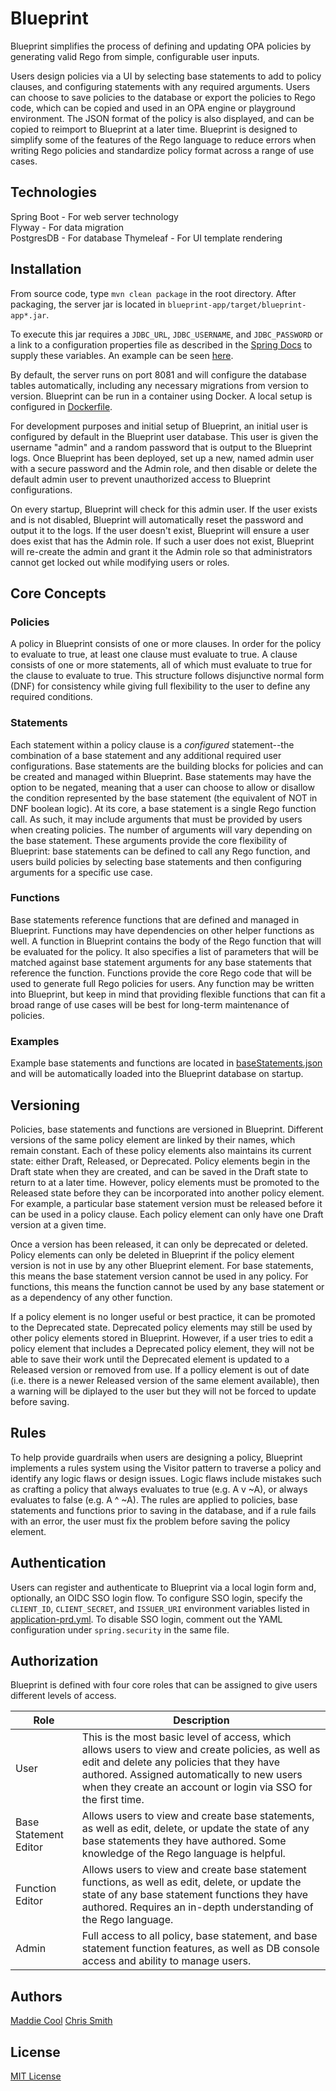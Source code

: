 # Blueprint

Blueprint simplifies the process of defining and updating OPA policies by generating valid Rego from simple, configurable user inputs. 

Users design policies via a UI by selecting base statements to add to policy clauses, and configuring statements with any required arguments. Users can choose to save policies to the database or export the policies to Rego code, which can be copied and used in an OPA engine or playground environment. The JSON format of the policy is also displayed, and can be copied to reimport to Blueprint at a later time. Blueprint is designed to simplify some of the features of the Rego language to reduce errors when writing Rego policies and standardize policy format across a range of use cases.

## Technologies

Spring Boot - For web server technology  
Flyway - For data migration  
PostgresDB - For database
Thymeleaf - For UI template rendering

## Installation

From source code, type `mvn clean package` in the root directory. After packaging, the server jar is located in `blueprint-app/target/blueprint-app*.jar`.

To execute this jar requires a `JDBC_URL`, `JDBC_USERNAME`, and `JDBC_PASSWORD` or a link to a configuration properties file as described in the [Spring Docs](https://docs.spring.io/spring-boot/docs/current/reference/html/spring-boot-features.html#boot-features-external-config) to supply these variables. An example can be seen [here](./blueprint-app/src/main/resources/application-prd.yaml).

By default, the server runs on port 8081 and will configure the database tables automatically, including any necessary migrations from version to version. Blueprint can be run in a container using Docker. A local setup is configured in [Dockerfile](Dockerfile).

For development purposes and initial setup of Blueprint, an initial user is configured by default in the Blueprint user database. This user is given the username "admin" and a random password that is output to the Blueprint logs. Once Blueprint has been deployed, set up a new, named admin user with a secure password and the Admin role, and then disable or delete the default admin user to prevent unauthorized access to Blueprint configurations.

On every startup, Blueprint will check for this admin user. If the user exists and is not disabled, Blueprint will automatically reset the password and output it to the logs. If the user doesn't exist, Blueprint will ensure a user does exist that has the Admin role. If such a user does not exist, Blueprint will re-create the admin and grant it the Admin role so that administrators cannot get locked out while modifying users or roles.

## Core Concepts

### Policies

A policy in Blueprint consists of one or more clauses. In order for the policy to evaluate to true, at least one clause must evaluate to true. A clause consists of one or more statements, all of which must evaluate to true for the clause to evaluate to true. This structure follows disjunctive normal form (DNF) for consistency while giving full flexibility to the user to define any required conditions.

### Statements

Each statement within a policy clause is a *configured* statement--the combination of a base statement and any additional required user configurations. Base statements are the building blocks for policies and can be created and managed within Blueprint. Base statements may have the option to be negated, meaning that a user can choose to allow or disallow the condition represented by the base statement (the equivalent of NOT in DNF boolean logic). At its core, a base statement is a single Rego function call. As such, it may include arguments that must be provided by users when creating policies. The number of arguments will vary depending on the base statement. These arguments provide the core flexibility of Blueprint: base statements can be defined to call any Rego function, and users build policies by selecting base statements and then configuring arguments for a specific use case.

### Functions

Base statements reference functions that are defined and managed in Blueprint. Functions may have dependencies on other helper functions as well. A function in Blueprint contains the body of the Rego function that will be evaluated for the policy. It also specifies a list of parameters that will be matched against base statement arguments for any base statements that reference the function. Functions provide the core Rego code that will be used to generate full Rego policies for users. Any function may be written into Blueprint, but keep in mind that providing flexible functions that can fit a broad range of use cases will be best for long-term maintenance of policies.

### Examples

Example base statements and functions are located in [baseStatements.json](./blueprint-app/src/main/resources/static/baseStatements.json) and will be automatically loaded into the Blueprint database on startup.

## Versioning

Policies, base statements and functions are versioned in Blueprint. Different versions of the same policy element are linked by their names, which remain constant. Each of these policy elements also maintains its current state: either Draft, Released, or Deprecated. Policy elements begin in the Draft state when they are created, and can be saved in the Draft state to return to at a later time. However, policy elements must be promoted to the Released state before they can be incorporated into another policy element. For example, a particular base statement version must be released before it can be used in a policy clause. Each policy element can only have one Draft version at a given time. 

Once a version has been released, it can only be deprecated or deleted. Policy elements can only be deleted in Blueprint if the policy element version is not in use by any other Blueprint element. For base statements, this means the base statement version cannot be used in any policy. For functions, this means the function cannot be used by any base statement or as a dependency of any other function.

If a policy element is no longer useful or best practice, it can be promoted to the Deprecated state. Deprecated policy elements may still be used by other policy elements stored in Blueprint. However, if a user tries to edit a policy element that includes a Deprecated policy element, they will not be able to save their work until the Deprecated element is updated to a Released version or removed from use. If a pollicy element is out of date (i.e. there is a newer Released version of the same element available), then a warning will be diplayed to the user but they will not be forced to update before saving.

## Rules

To help provide guardrails when users are designing a policy, Blueprint implements a rules system using the Visitor pattern to traverse a policy and identify any logic flaws or design issues. Logic flaws include mistakes such as crafting a policy that always evaluates to true (e.g. A v ~A), or always evaluates to false (e.g. A ^ ~A). The rules are applied to policies, base statements and functions prior to saving in the database, and if a rule fails with an error, the user must fix the problem before saving the policy element.

## Authentication

Users can register and authenticate to Blueprint via a local login form and, optionally, an OIDC SSO login flow. To configure SSO login, specify the `CLIENT_ID`, `CLIENT_SECRET`, and `ISSUER_URI` environment variables listed in [application-prd.yml](./blueprint-app/src/main/resources/application-prd.yml). To disable SSO login, comment out the YAML configuration under `spring.security` in the same file. 

## Authorization

Blueprint is defined with four core roles that can be assigned to give users different levels of access.

|Role|Description|
|----|-----------|
|User|This is the most basic level of access, which allows users to view and create policies, as well as edit and delete any policies that they have authored. Assigned automatically to new users when they create an account or login via SSO for the first time.|
|Base Statement Editor|Allows users to view and create base statements, as well as edit, delete, or update the state of any base statements they have authored. Some knowledge of the Rego language is helpful.|
|Function Editor|Allows users to view and create base statement functions, as well as edit, delete, or update the state of any base statement functions they have authored. Requires an in-depth understanding of the Rego language.|
|Admin|Full access to all policy, base statement, and base statement function features, as well as DB console access and ability to manage users.|

## Authors

[Maddie Cool](https://github.com/madisoncool)
[Chris Smith](https://github.com/tophersmith)

## License

[MIT License](https://opensource.org/licenses/MIT)
